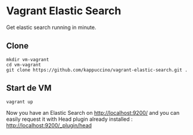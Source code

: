 # Vagrant Elastic Search
Get elastic search running in minute.


## Clone
	mkdir vm-vagrant
	cd vm-vagrant
	git clone https://github.com/kappuccino/vagrant-elastic-search.git .

## Start de VM
	vagrant up
	

Now you have an Elastic Search on [http://localhost:9200/](http://localhost:9200/) and you can easily request it with Head plugin already installed : [http://localhost:9200/_plugin/head](http://localhost:9200/_plugin/head)